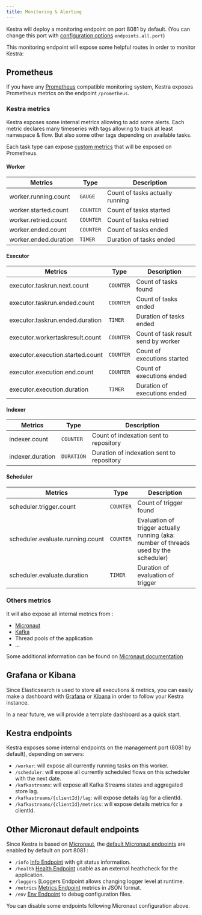 ```yaml
---
title: Monitoring & Alerting
---
```


Kestra will deploy a monitoring endpoint on port 8081 by default. (You can change this port with
[configuration options](../01.configuration/index.md) `endpoints.all.port`)

This monitoring endpoint will expose some helpful routes in order to monitor Kestra:

## Prometheus
If you have any [Prometheus](https://prometheus.io/) compatible monitoring system, Kestra exposes Prometheus metrics on the endpoint `/prometheus`.


### Kestra metrics
Kestra exposes some internal metrics allowing to add some alerts. Each metric declares many timeseries with tags allowing
to track at least namespace & flow. But also some other tags depending on available tasks.

Each task type can expose [custom metrics](../../05.concepts/02.executions.md#metrics) that will be exposed on Prometheus.


#### Worker
|Metrics|Type|Description|
|-|-|-|
|worker.running.count|`GAUGE`|Count of tasks actually running|
|worker.started.count|`COUNTER`|Count of tasks started|
|worker.retried.count|`COUNTER`|Count of tasks retried|
|worker.ended.count|`COUNTER`|Count of tasks ended|
|worker.ended.duration|`TIMER`|Duration of tasks ended|

#### Executor
|Metrics|Type|Description|
|-|-|-|
|executor.taskrun.next.count|`COUNTER`|Count of tasks found|
|executor.taskrun.ended.count|`COUNTER`|Count of tasks ended|
|executor.taskrun.ended.duration|`TIMER`|Duration of tasks ended|
|executor.workertaskresult.count|`COUNTER`|Count of task result send by worker|
|executor.execution.started.count|`COUNTER`|Count of executions started|
|executor.execution.end.count|`COUNTER`|Count of executions ended|
|executor.execution.duration|`TIMER`|Duration of executions ended|

#### Indexer
|Metrics|Type|Description|
|-|-|-|
|indexer.count|`COUNTER`|Count of indexation sent to repository|
|indexer.duration|`DURATION`|Duration of indexation sent to repository|

#### Scheduler
|Metrics|Type|Description|
|-|-|-|
|scheduler.trigger.count|`COUNTER`|Count of trigger found|
|scheduler.evaluate.running.count|`COUNTER`|Evaluation of trigger actually running (aka: number of threads used by the scheduler)|
|scheduler.evaluate.duration|`TIMER`|Duration of evaluation of trigger|


### Others metrics

It will also expose all internal metrics from :
- [Micronaut](https://micronaut-projects.github.io/micronaut-micrometer/latest/guide/)
- [Kafka](https://kafka.apache.org/documentation/#remote_jmx)
- Thread pools of the application
- ...

Some additional information can be found on [Micronaut documentation](https://micronaut-projects.github.io/micronaut-micrometer/latest/guide/)


## Grafana or Kibana
Since Elasticsearch is used to store all executions & metrics, you can easily make a dashboard with
[Grafana](https://grafana.com/) or [Kibana](https://www.elastic.co/kibana) in order to follow your Kestra instance.

In a near future, we will provide a template dashboard as a quick start.


## Kestra endpoints
Kestra exposes some internal endpoints on the management port (8081 by default), depending on servers:


* `/worker`: will expose all currently running tasks on this worker.
* `/scheduler`: will expose all currently scheduled flows on this scheduler with the next date.
* `/kafkastreams`: will expose all Kafka Streams states and aggregated store lag.
* `/kafkastreams/{clientId}/lag`: will expose details lag for a clientId.
* `/kafkastreams/{clientId}/metrics`: will expose details metrics for a clientId.

## Other Micronaut default endpoints
Since Kestra is based on [Micronaut](https://micronaut.io), the [default Micronaut endpoints](https://docs.micronaut.io/latest/guide/index.html#providedEndpoints) are enabled by default on port 8081 :

* `/info` [Info Endpoint](https://docs.micronaut.io/snapshot/guide/index.html#infoEndpoint) with git status information.
* `/health` [Health Endpoint](https://docs.micronaut.io/snapshot/guide/index.html#healthEndpoint) usable as an external heathcheck for the application.
* `/loggers` [Loggers Endpoint allows changing logger level at runtime.
* `/metrics` [Metrics Endpoint](https://docs.micronaut.io/snapshot/guide/index.html#metricsEndpoint) metrics in JSON format.
* `/env` [Env Endpoint](https://docs.micronaut.io/snapshot/guide/index.html#environmentEndpoint) to debug configuration files.

You can disable some endpoints following Micronaut configuration above.
